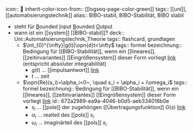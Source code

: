 icon:: 🗿
inherit-color-icon-from:: [[logseq-page-color-green]]
tags:: [[uni]], [[automatisierungstechnik]] 
alias:: BIBO-stabil, BIBO-Stabilität, BIBO stabil

- steht für <u>B</u>ounded <u>I</u>nput <u>B</u>ounded <u>O</u>utput
- wann ist ein [[system]] [[BIBO-stabil]]? 
  deck:: Uni::Automatisierungstechnik_Theorie
  tags:: flashcard, grundlagen
	- $\int_{0}^{\infty}|g(t)|\opn{d}t<\infty$
	  tags:: formel
	  bezeichnung:: Bedingung für [[BIBO-Stabilität]], wenn ein [[lineares]], [[zeitinvariantes]] [[Eingrößensystem]] dieser Form vorliegt [link](((6729bee5-385f-4bbf-ac7d-5f099188180c))) (entspricht absoluter integrabilität)
		- $g(t)$ ... [[impulsantwort]] [link](((672a3592-c9ec-4f08-a779-e8d980b3a932)))
		- $t$ ... zeit
	- $\opn{Re}(s_i)=\alpha_i<0~, \quad s_i = \alpha_i + i\omega_i$
	  tags:: formel
	  bezeichnung:: Bedingung für [[BIBO-Stabilität]], wenn ein [[lineares]], [[zeitinvariantes]] [[Eingrößensystem]] dieser Form vorliegt [link](((6729bee5-385f-4bbf-ac7d-5f099188180c)))
	  id:: 672a2989-ea9a-4046-b0d5-aeb334016b0e
		- $s_i$ ... [[pole]] der zugehörigen [[Übertragungsfunktion]] $G(s)$ [link](((67254498-19a4-47c4-a559-8bad13c5ebe3)))
		- $\alpha_i$ ... realteil des [[pols]] $s_i$
		- $\omega_i$ ... imaginärteil des [[pols]] $s_i$